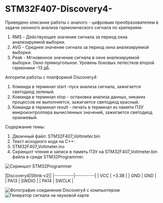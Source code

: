 # STM32F407-Discovery4-
Приведено описание работы с аналого - цифровым преобразователем в задачи оконного анализа гармонического сигнала по критериям:  
1. RMS - Действующее значение сигнала за период окна анализируемой выборки. 
2. AVG - Среднее значение сигнала за период окна анализируемой выборки. 
3. Peak - Мгновенное значение сигнала в окне анализируемой выборки.
Окно прямоугольное. Уровень боковых лепестков второй гармоники -13 дБ. 

Алгоритм работы с платформой Discovery4:  
1. Команда в терминал start -пуск анализа сигнала, зажигается светодиод зеленый. 
2. Команда в терминал stop - остановка анализа данных, никаких процессов не выполняется, зажигается светодиод красный. 
3. Команда в терминал result - печать в терминал из памяти ПЗУ микроконтроллера вычисленных значений, зажигается светодиод оранжевый. 
 
Содержание темы:  
1. Двоичный файл: STM32F407_Voltmeter.bin 
2. Текст исходного кода на С++: 
3. STM32F407_Voltmeter.ino 
4. Скриншот чтения и записи в память ПЗУ на STM32F407_Voltmeter.bin файла в среде STM32Programmer.

![Скриншот STM32Programmer](https://user-images.githubusercontent.com/19923990/142849766-1db31049-9a06-4cb6-a35f-08f67d876379.png)
 
 |Discovery4|Stlink-v2||
  |----------|----------|
  |    VCC   |  +3.3В   |
  |    GND   |   GND    | 
  |    PA13  |  SWDIO   | 
  |    PA14  |  SWCLK   |
  
![Фотография соединения Discovery4 c компьютером](https://user-images.githubusercontent.com/19923990/142849794-eb21ce3c-5dc9-47af-a11b-b9aa1ba8b47f.jpg)
![Генератор сигнала на хвуковой карте](https://user-images.githubusercontent.com/19923990/142856844-96e0ad28-5d1e-4d07-a629-b65b06338577.png)
